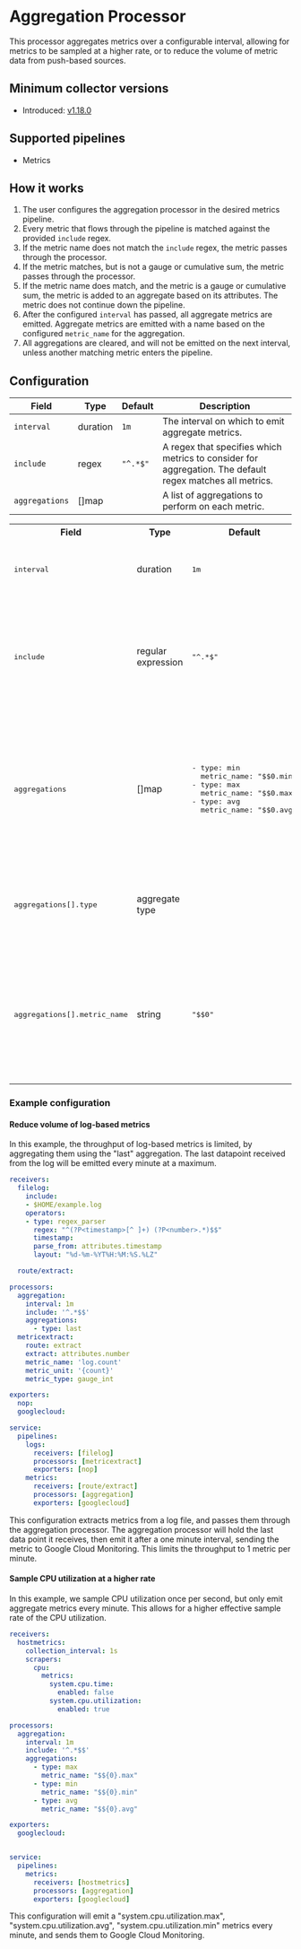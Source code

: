 # Aggregation Processor
This processor aggregates metrics over a configurable interval, allowing for metrics to be sampled at a higher rate, or to reduce the volume of metric data from push-based sources.

## Minimum collector versions
- Introduced: [v1.18.0](https://github.com/observIQ/observiq-otel-collector/releases/tag/v1.18.0)

## Supported pipelines
- Metrics

## How it works
1. The user configures the aggregation processor in the desired metrics pipeline.
2. Every metric that flows through the pipeline is matched against the provided `include` regex.
3. If the metric name does not match the `include` regex, the metric passes through the processor.
4. If the metric matches, but is not a gauge or cumulative sum, the metric passes through the processor.
5. If the metric name does match, and the metric is a gauge or cumulative sum, the metric is added to an aggregate based on its attributes. The metric does not continue down the pipeline.
6. After the configured `interval` has passed, all aggregate metrics are emitted. Aggregate metrics are emitted with a name based on the configured `metric_name` for the aggregation.
7. All aggregations are cleared, and will not be emitted on the next interval, unless another matching metric enters the pipeline.

## Configuration
| Field               | Type   | Default | Description                                                            |
|---------------------|--------|---------|------------------------------------------------------------------------|
| `interval` | duration | `1m` | The interval on which to emit aggregate metrics. |
| `include` | regex | `"^.*$"` | A regex that specifies which metrics to consider for aggregation. The default regex matches all metrics. |
| `aggregations` | []map | | A list of aggregations to perform on each metric.|


<table>
<tr><th>Field</th><th>Type</th><th>Default</th><th>Description</th></tr>

<tr><td><pre>interval</pre></td><td>duration</td><td><pre>1m</pre></td><td>The interval on which to emit aggregate metrics. </td></tr>

<tr><td><pre>include</pre></td><td>regular expression</td><td><pre>"^.*$"</pre></td><td>A regex that specifies which metrics to consider for aggregation. The default regex matches all metrics. </td></tr>

<tr><td><pre>aggregations</pre></td><td>[]map</td><td><pre>
- type: min
  metric_name: "$$0.min"
- type: max
  metric_name: "$$0.max"
- type: avg
  metric_name: "$$0.avg"
</pre></td><td>A list of aggregations to perform on each metric. By default, min, max, and average aggregate metrics are emitted every `interval`.</td></tr>

<tr><td><pre>aggregations[].type</pre></td><td>aggregate type</td><td></td><td> The type of the aggregation. Valid values are: `min`, `max`, `avg`, `first`, `last`.</td></tr>

<tr><td><pre>aggregations[].metric_name</pre></td><td>string</td><td><pre>"$$0"</pre></td><td>The name of the metric emitted for this aggregation. By default, the portion of the name matched by the `include` regex is used.</td></tr>
</table>


### Example configuration


#### Reduce volume of log-based metrics

In this example, the throughput of log-based metrics is limited, by aggregating them using the "last" aggregation. The last datapoint received from the log will be emitted every minute at a maximum.

```yaml
receivers:
  filelog:
    include:
    - $HOME/example.log
    operators:
    - type: regex_parser
      regex: "^(?P<timestamp>[^ ]+) (?P<number>.*)$$"
      timestamp:
      parse_from: attributes.timestamp
      layout: "%d-%m-%YT%H:%M:%S.%LZ"

  route/extract:

processors:
  aggregation:
    interval: 1m
    include: '^.*$$'
    aggregations:
      - type: last
  metricextract:
    route: extract
    extract: attributes.number
    metric_name: 'log.count'
    metric_unit: '{count}'
    metric_type: gauge_int

exporters:
  nop:
  googlecloud:

service:
  pipelines:
    logs:
      receivers: [filelog]
      processors: [metricextract]
      exporters: [nop]
    metrics:
      receivers: [route/extract]
      processors: [aggregation]
      exporters: [googlecloud]
```

This configuration extracts metrics from a log file, and passes them through the aggregation processor. The aggregation processor will hold the last data point it receives, then emit it after a one minute interval, sending the metric to Google Cloud Monitoring. This limits the throughput to 1 metric per minute.

#### Sample CPU utilization at a higher rate

In this example, we sample CPU utilization once per second, but only emit aggregate metrics every minute. This allows for a higher effective sample rate of the CPU utilization.

```yaml
receivers:
  hostmetrics:
    collection_interval: 1s
    scrapers:
      cpu:
        metrics:
          system.cpu.time:
            enabled: false
          system.cpu.utilization:
            enabled: true

processors:
  aggregation:
    interval: 1m
    include: '^.*$$'
    aggregations:
      - type: max
        metric_name: "$${0}.max"
      - type: min
        metric_name: "$${0}.min"
      - type: avg
        metric_name: "$${0}.avg"

exporters:
  googlecloud:


service:
  pipelines:
    metrics:
      receivers: [hostmetrics]
      processors: [aggregation]
      exporters: [googlecloud]
```

This configuration will emit a "system.cpu.utilization.max", "system.cpu.utilization.avg", "system.cpu.utilization.min" metrics every minute, and sends them to Google Cloud Monitoring.
